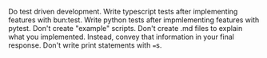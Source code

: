 Do test driven development.
Write typescript tests after implementing features with bun:test.
Write python tests after impmlementing features with pytest.
Don't create "example" scripts.
Don't create .md files to explain what you implemented. Instead, convey that information in your final response.
Don't write print statements with `=`s.
